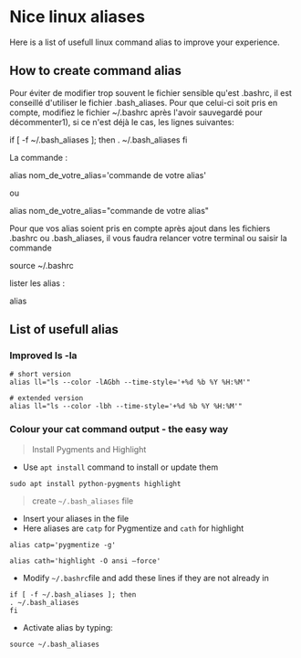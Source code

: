 # Nice linux aliases

Here is a list of usefull linux command alias to improve your experience.

## How to create command alias

Pour éviter de modifier trop souvent le fichier sensible qu'est .bashrc, il est conseillé d'utiliser le fichier .bash_aliases. 
Pour que celui-ci soit pris en compte, modifiez le fichier ~/.bashrc après l'avoir sauvegardé pour décommenter1), 
si ce n'est déjà le cas, les lignes suivantes:

if [ -f ~/.bash_aliases ]; then
    . ~/.bash_aliases
fi

La commande :

alias nom_de_votre_alias='commande de votre alias'

ou 

alias nom_de_votre_alias="commande de votre alias"

Pour que vos alias soient pris en compte après ajout dans les fichiers .bashrc ou .bash_aliases, il vous faudra relancer votre terminal ou saisir la commande

source ~/.bashrc

lister les alias :

alias



## List of usefull alias

### Improved ls -la
```
# short version
alias ll="ls --color -lAGbh --time-style='+%d %b %Y %H:%M'"

# extended version
alias ll="ls --color -lbh --time-style='+%d %b %Y %H:%M'"
```

### Colour your cat command output - the easy way

> Install Pygments and Highlight

- Use `apt install` command to install or update them
```
sudo apt install python-pygments highlight
```

> create `~/.bash_aliases` file

- Insert your aliases in the file
- Here aliases are `catp` for Pygmentize and `cath` for highlight
```
alias catp='pygmentize -g'
```
```
alias cath='highlight -O ansi —force'
```

- Modify `~/.bashrc`file and add these lines if they are not already in
``` 
if [ -f ~/.bash_aliases ]; then
. ~/.bash_aliases
fi
```

- Activate alias by typing: 
```
source ~/.bash_aliases
```

